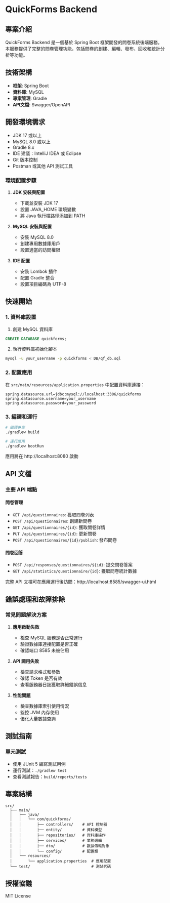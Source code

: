 # QuickForms Backend

## 專案介紹

QuickForms Backend 是一個基於 Spring Boot 框架開發的問卷系統後端服務。本服務提供了完整的問卷管理功能，包括問卷的創建、編輯、發布、回收和統計分析等功能。

## 技術架構

- **框架**: Spring Boot
- **資料庫**: MySQL
- **專案管理**: Gradle
- **API文檔**: Swagger/OpenAPI

## 開發環境需求

- JDK 17 或以上
- MySQL 8.0 或以上
- Gradle 8.x
- IDE 建議：IntelliJ IDEA 或 Eclipse
- Git 版本控制
- Postman 或其他 API 測試工具

### 環境配置步驟

1. **JDK 安裝與配置**
   - 下載並安裝 JDK 17
   - 設置 JAVA_HOME 環境變數
   - 將 Java 執行檔路徑添加到 PATH

2. **MySQL 安裝與配置**
   - 安裝 MySQL 8.0
   - 創建專用數據庫用戶
   - 設置適當的訪問權限

3. **IDE 配置**
   - 安裝 Lombok 插件
   - 配置 Gradle 整合
   - 設置項目編碼為 UTF-8

## 快速開始

### 1. 資料庫設置

1. 創建 MySQL 資料庫

```sql
CREATE DATABASE quickforms;
```

2. 執行資料庫初始化腳本

```bash
mysql -u your_username -p quickforms < DB/qf_db.sql
```

### 2. 配置應用

在 `src/main/resources/application.properties` 中配置資料庫連接：

```properties
spring.datasource.url=jdbc:mysql://localhost:3306/quickforms
spring.datasource.username=your_username
spring.datasource.password=your_password
```

### 3. 編譯和運行

```bash
# 編譯專案
./gradlew build

# 運行應用
./gradlew bootRun
```

應用將在 http://localhost:8080 啟動

## API 文檔

### 主要 API 端點

#### 問卷管理

- `GET /api/questionnaires`: 獲取問卷列表
- `POST /api/questionnaires`: 創建新問卷
- `GET /api/questionnaires/{id}`: 獲取問卷詳情
- `PUT /api/questionnaires/{id}`: 更新問卷
- `POST /api/questionnaires/{id}/publish`: 發布問卷

#### 問卷回答

- `POST /api/responses/questionnaires/${id}`: 提交問卷答案
- `GET /api/statistics/questionnaire/{id}`: 獲取問卷統計數據

完整 API 文檔可在應用運行後訪問：http://localhost:8585/swagger-ui.html

## 錯誤處理和故障排除

### 常見問題解決方案

1. **應用啟動失敗**
   - 檢查 MySQL 服務是否正常運行
   - 驗證數據庫連接配置是否正確
   - 確認端口 8585 未被佔用

2. **API 調用失敗**
   - 檢查請求格式和參數
   - 確認 Token 是否有效
   - 查看服務器日誌獲取詳細錯誤信息

3. **性能問題**
   - 檢查數據庫索引使用情況
   - 監控 JVM 內存使用
   - 優化大量數據查詢

## 測試指南

### 單元測試
- 使用 JUnit 5 編寫測試用例
- 運行測試：`./gradlew test`
- 查看測試報告：`build/reports/tests`

## 專案結構

```
src/
  ├── main/
  │   ├── java/
  │   │   └── com/quickforms/
  │   │       ├── controllers/    # API 控制器
  │   │       ├── entity/         # 資料模型
  │   │       ├── repositories/   # 資料庫操作
  │   │       ├── services/       # 業務邏輯
  │   │       ├── dto/            # 數據傳輸對象
  │   │       └── config/         # 配置類
  │   └── resources/
  │       └── application.properties  # 應用配置
  └── test/                           # 測試代碼
```

## 授權協議

MIT License
